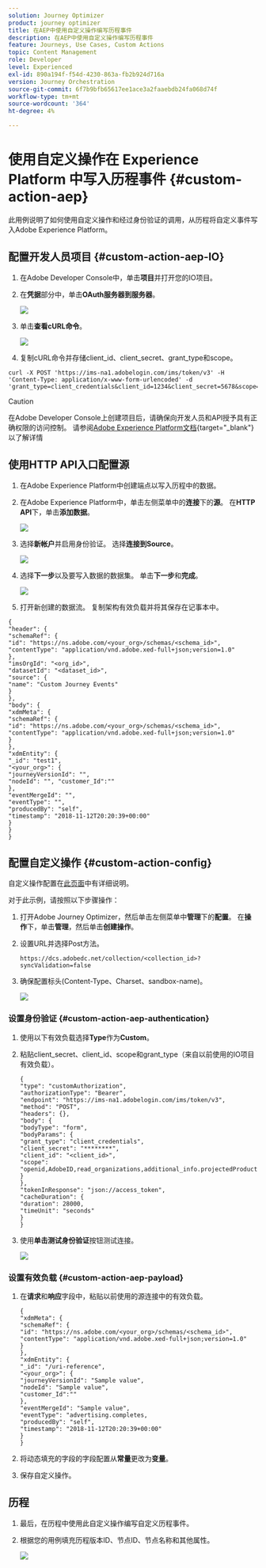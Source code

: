 ```yaml
---
solution: Journey Optimizer
product: journey optimizer
title: 在AEP中使用自定义操作编写历程事件
description: 在AEP中使用自定义操作编写历程事件
feature: Journeys, Use Cases, Custom Actions
topic: Content Management
role: Developer
level: Experienced
exl-id: 890a194f-f54d-4230-863a-fb2b924d716a
version: Journey Orchestration
source-git-commit: 6f7b9bfb65617ee1ace3a2faaebdb24fa068d74f
workflow-type: tm+mt
source-wordcount: '364'
ht-degree: 4%

---
```


# 使用自定义操作在 Experience Platform 中写入历程事件 {#custom-action-aep}

此用例说明了如何使用自定义操作和经过身份验证的调用，从历程将自定义事件写入Adobe Experience Platform。

## 配置开发人员项目 {#custom-action-aep-IO}

1. 在Adobe Developer Console中，单击&#x200B;**项目**&#x200B;并打开您的IO项目。

1. 在&#x200B;**凭据**&#x200B;部分中，单击&#x200B;**OAuth服务器到服务器**。

   ![](assets/custom-action-aep-1.png)

1. 单击&#x200B;**查看cURL命令**。

   ![](assets/custom-action-aep-2.png)

1. 复制cURL命令并存储client_id、client_secret、grant_type和scope。

```
curl -X POST 'https://ims-na1.adobelogin.com/ims/token/v3' -H 'Content-Type: application/x-www-form-urlencoded' -d 'grant_type=client_credentials&client_id=1234&client_secret=5678&scope=openid,AdobeID,read_organizations,additional_info.projectedProductContext,session'
```

>[!CAUTION]
>
>在Adobe Developer Console上创建项目后，请确保向开发人员和API授予具有正确权限的访问控制。 请参阅[Adobe Experience Platform文档](https://experienceleague.adobe.com/zh-hans/docs/experience-platform/landing/platform-apis/api-authentication#grant-developer-and-api-access-control){target="_blank"}以了解详情

## 使用HTTP API入口配置源

1. 在Adobe Experience Platform中创建端点以写入历程中的数据。

1. 在Adobe Experience Platform中，单击左侧菜单中的&#x200B;**连接**&#x200B;下的&#x200B;**源**。 在&#x200B;**HTTP API**&#x200B;下，单击&#x200B;**添加数据**。

   ![](assets/custom-action-aep-3.png)

1. 选择&#x200B;**新帐户**&#x200B;并启用身份验证。 选择&#x200B;**连接到Source**。

   ![](assets/custom-action-aep-4.png)

1. 选择&#x200B;**下一步**&#x200B;以及要写入数据的数据集。 单击&#x200B;**下一步**&#x200B;和&#x200B;**完成**。

   ![](assets/custom-action-aep-5.png)

1. 打开新创建的数据流。 复制架构有效负载并将其保存在记事本中。

```
{
"header": {
"schemaRef": {
"id": "https://ns.adobe.com/<your_org>/schemas/<schema_id>",
"contentType": "application/vnd.adobe.xed-full+json;version=1.0"
},
"imsOrgId": "<org_id>",
"datasetId": "<dataset_id>",
"source": {
"name": "Custom Journey Events"
}
},
"body": {
"xdmMeta": {
"schemaRef": {
"id": "https://ns.adobe.com/<your_org>/schemas/<schema_id>",
"contentType": "application/vnd.adobe.xed-full+json;version=1.0"
}
},
"xdmEntity": {
"_id": "test1",
"<your_org>": {
"journeyVersionId": "",
"nodeId": "", "customer_Id":""
},
"eventMergeId": "",
"eventType": "",
"producedBy": "self",
"timestamp": "2018-11-12T20:20:39+00:00"
}
}
}
```

## 配置自定义操作 {#custom-action-config}

自定义操作配置在[此页面](../action/about-custom-action-configuration.md)中有详细说明。

对于此示例，请按照以下步骤操作：

1. 打开Adobe Journey Optimizer，然后单击左侧菜单中&#x200B;**管理**&#x200B;下的&#x200B;**配置**。 在&#x200B;**操作**&#x200B;下，单击&#x200B;**管理**，然后单击&#x200B;**创建操作**。

1. 设置URL并选择Post方法。

   `https://dcs.adobedc.net/collection/<collection_id>?syncValidation=false`

1. 确保配置标头(Content-Type、Charset、sandbox-name)。

   ![](assets/custom-action-aep-7bis.png)

### 设置身份验证 {#custom-action-aep-authentication}

1. 使用以下有效负载选择&#x200B;**Type**&#x200B;作为&#x200B;**Custom**。

1. 粘贴client_secret、client_id、scope和grant_type（来自以前使用的IO项目有效负载）。

   ```
   {
   "type": "customAuthorization",
   "authorizationType": "Bearer",
   "endpoint": "https://ims-na1.adobelogin.com/ims/token/v3",
   "method": "POST",
   "headers": {},
   "body": {
   "bodyType": "form",
   "bodyParams": {
   "grant_type": "client_credentials",
   "client_secret": "********",
   "client_id": "<client_id>",
   "scope": "openid,AdobeID,read_organizations,additional_info.projectedProductContext,session"
   }
   },
   "tokenInResponse": "json://access_token",
   "cacheDuration": {
   "duration": 28000,
   "timeUnit": "seconds"
   }
   }
   ```

1. 使用&#x200B;**单击测试身份验证**&#x200B;按钮测试连接。

   ![](assets/custom-action-aep-8.png)

### 设置有效负载 {#custom-action-aep-payload}

1. 在&#x200B;**请求**&#x200B;和&#x200B;**响应**&#x200B;字段中，粘贴以前使用的源连接中的有效负载。

   ```
   {
   "xdmMeta": {
   "schemaRef": {
   "id": "https://ns.adobe.com/<your_org>/schemas/<schema_id>",
   "contentType": "application/vnd.adobe.xed-full+json;version=1.0"
   }
   },
   "xdmEntity": {
   "_id": "/uri-reference",
   "<your_org>": {
   "journeyVersionId": "Sample value",
   "nodeId": "Sample value",
   "customer_Id":""
   },
   "eventMergeId": "Sample value",
   "eventType": "advertising.completes,
   "producedBy": "self",
   "timestamp": "2018-11-12T20:20:39+00:00"
   }
   }
   ```

1. 将动态填充的字段的字段配置从&#x200B;**常量**&#x200B;更改为&#x200B;**变量**。

1. 保存自定义操作。

## 历程

1. 最后，在历程中使用此自定义操作编写自定义历程事件。

1. 根据您的用例填充历程版本ID、节点ID、节点名称和其他属性。

   ![](assets/custom-action-aep-9.png)
